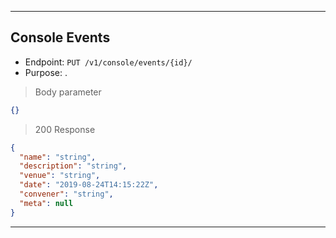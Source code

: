 
----------------------------------------------------------------------------------
## Console Events
* Endpoint: `PUT /v1/console/events/{id}/`
* Purpose: .

> Body parameter

```json
{}
```
> 200 Response

```json
{
  "name": "string",
  "description": "string",
  "venue": "string",
  "date": "2019-08-24T14:15:22Z",
  "convener": "string",
  "meta": null
}
```
----------------------------------------------------------------------------------